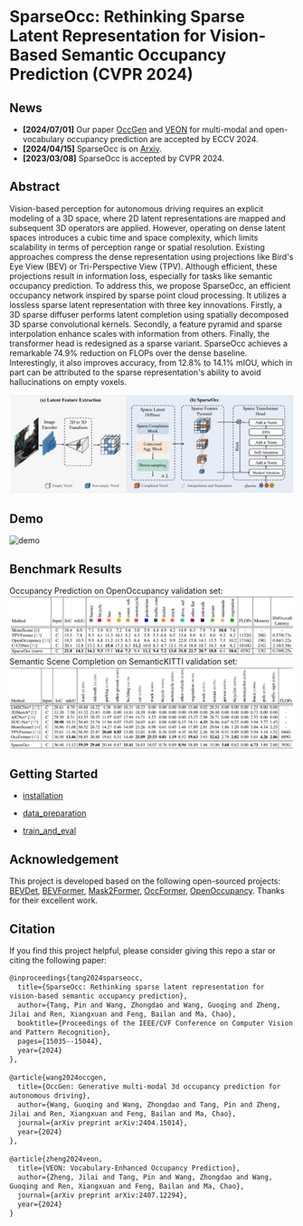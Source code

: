 # SparseOcc: Rethinking Sparse Latent Representation for Vision-Based Semantic Occupancy Prediction (CVPR 2024)

## News
- **[2024/07/01]** Our paper [OccGen](https://arxiv.org/abs/2404.15014) and [VEON](https://arxiv.org/abs/2407.12294) for multi-modal and open-vocabulary occupancy prediction are accepted by ECCV 2024.
- **[2024/04/15]** SparseOcc is on [Arxiv](https://arxiv.org/abs/2404.09502).
- **[2023/03/08]** SparseOcc is accepted by CVPR 2024.



## Abstract
Vision-based perception for autonomous driving requires an explicit modeling of a 3D space, where 2D latent representations are mapped and subsequent 3D operators are applied. However, operating on dense latent spaces introduces a cubic time and space complexity, which limits scalability in terms of perception range or spatial resolution. Existing approaches compress the dense representation using projections like Bird's Eye View (BEV) or Tri-Perspective View (TPV). Although efficient, these projections result in information loss, especially for tasks like semantic occupancy prediction. To address this, we propose SparseOcc, an efficient occupancy network inspired by sparse point cloud processing. It utilizes a lossless sparse latent representation with three key innovations. Firstly, a 3D sparse diffuser performs latent completion using spatially decomposed 3D sparse convolutional kernels. Secondly, a feature pyramid and sparse interpolation enhance scales with information from others. Finally, the transformer head is redesigned as a sparse variant. SparseOcc achieves a remarkable 74.9% reduction on FLOPs over the dense baseline. Interestingly, it also improves accuracy, from 12.8% to 14.1% mIOU, which in part can be attributed to the sparse representation's ability to avoid hallucinations on empty voxels.

![framework](./assets/framework.png)

## Demo
![demo](./assets/sparseocc_demo.gif)

## Benchmark Results
Occupancy Prediction on OpenOccupancy validation set:
![openocc_val](./assets/openocc_val.png)
Semantic Scene Completion on SemanticKITTI validation set:
![kitti_val](./assets/kitti_val.png)

## Getting Started

- [installation](docs/install.md)

- [data_preparation](docs/prepare_dataset.md)

- [train_and_eval](docs/train_and_eval.md)


## Acknowledgement

This project is developed based on the following open-sourced projects: [BEVDet](https://github.com/HuangJunJie2017/BEVDet), [BEVFormer](https://github.com/fundamentalvision/BEVFormer), [Mask2Former](https://github.com/facebookresearch/Mask2Former), [OccFormer](https://github.com/zhangyp15/OccFormer), [OpenOccupancy](https://github.com/JeffWang987/OpenOccupancy). Thanks for their excellent work.

## Citation

If you find this project helpful, please consider giving this repo a star or citing the following paper:
```
@inproceedings{tang2024sparseocc,
  title={SparseOcc: Rethinking sparse latent representation for vision-based semantic occupancy prediction},
  author={Tang, Pin and Wang, Zhongdao and Wang, Guoqing and Zheng, Jilai and Ren, Xiangxuan and Feng, Bailan and Ma, Chao},
  booktitle={Proceedings of the IEEE/CVF Conference on Computer Vision and Pattern Recognition},
  pages={15035--15044},
  year={2024}
},

@article{wang2024occgen,
  title={OccGen: Generative multi-modal 3d occupancy prediction for autonomous driving},
  author={Wang, Guoqing and Wang, Zhongdao and Tang, Pin and Zheng, Jilai and Ren, Xiangxuan and Feng, Bailan and Ma, Chao},
  journal={arXiv preprint arXiv:2404.15014},
  year={2024}
},

@article{zheng2024veon,
  title={VEON: Vocabulary-Enhanced Occupancy Prediction},
  author={Zheng, Jilai and Tang, Pin and Wang, Zhongdao and Wang, Guoqing and Ren, Xiangxuan and Feng, Bailan and Ma, Chao},
  journal={arXiv preprint arXiv:2407.12294},
  year={2024}
}
```
